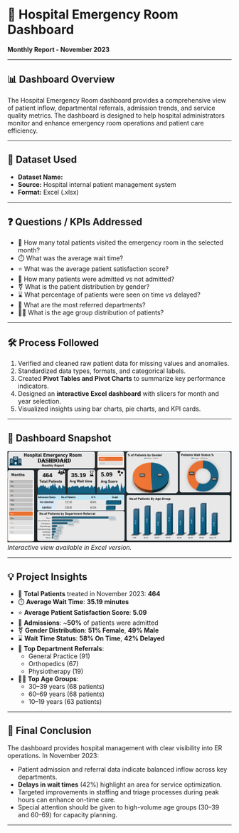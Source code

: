 # 🏥 Hospital Emergency Room Dashboard  
**Monthly Report - November 2023**

---

## 📊 Dashboard Overview  
The Hospital Emergency Room dashboard provides a comprehensive view of patient inflow, departmental referrals, admission trends, and service quality metrics. The dashboard is designed to help hospital administrators monitor and enhance emergency room operations and patient care efficiency.

---

## 📁 Dataset Used  
- **Dataset Name:** <a href="https://github.com/Francis-145/Hospital-Dashboard/blob/main/Data.csv"><a/>  
- **Source:** Hospital internal patient management system  
- **Format:** Excel (.xlsx)

---

## ❓ Questions / KPIs Addressed  
- 👥 How many total patients visited the emergency room in the selected month?  
- ⏱️ What was the average wait time?  
- ⭐ What was the average patient satisfaction score?  
- 🏥 How many patients were admitted vs not admitted?  
- ⚧️ What is the patient distribution by gender?  
- ⌛ What percentage of patients were seen on time vs delayed?  
- 🏬 What are the most referred departments?  
- 👶👵 What is the age group distribution of patients?

---

## 🛠️ Process Followed  
1. Verified and cleaned raw patient data for missing values and anomalies.  
2. Standardized data types, formats, and categorical labels.  
3. Created **Pivot Tables and Pivot Charts** to summarize key performance indicators.  
4. Designed an **interactive Excel dashboard** with slicers for month and year selection.  
5. Visualized insights using bar charts, pie charts, and KPI cards.

---

## 📸 Dashboard Snapshot  
![Hospital Emergency Room Dashboard](./Final_DashBoard.png)  
*Interactive view available in Excel version.*

---

## 💡 Project Insights  
- 👥 **Total Patients** treated in November 2023: **464**  
- ⏱️ **Average Wait Time**: **35.19 minutes**  
- ⭐ **Average Patient Satisfaction Score**: **5.09**  
- 🏥 **Admissions**: ~**50%** of patients were admitted  
- ⚧️ **Gender Distribution**: **51% Female**, **49% Male**  
- ⌛ **Wait Time Status**: **58% On Time**, **42% Delayed**  
- 🏬 **Top Department Referrals**:  
  - General Practice (91)  
  - Orthopedics (67)  
  - Physiotherapy (19)  
- 👶👵 **Top Age Groups**:  
  - 30–39 years (68 patients)  
  - 60–69 years (68 patients)  
  - 10–19 years (63 patients)

---

## 📌 Final Conclusion  
The dashboard provides hospital management with clear visibility into ER operations. In November 2023:  
- Patient admission and referral data indicate balanced inflow across key departments.  
- **Delays in wait times** (42%) highlight an area for service optimization.  
- Targeted improvements in staffing and triage processes during peak hours can enhance on-time care.  
- Special attention should be given to high-volume age groups (30–39 and 60–69) for capacity planning.

---

